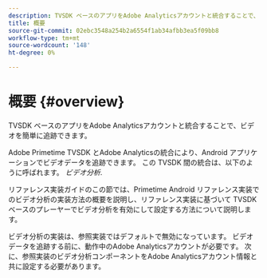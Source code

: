 ```yaml
---
description: TVSDK ベースのアプリをAdobe Analyticsアカウントと統合することで、ビデオを簡単に追跡できます。
title: 概要
source-git-commit: 02ebc3548a254b2a6554f1ab34afbb3ea5f09bb8
workflow-type: tm+mt
source-wordcount: '148'
ht-degree: 0%

---
```


# 概要 {#overview}

TVSDK ベースのアプリをAdobe Analyticsアカウントと統合することで、ビデオを簡単に追跡できます。

Adobe Primetime TVSDK とAdobe Analyticsの統合により、Android アプリケーションでビデオデータを追跡できます。 この TVSDK 間の統合は、以下のように呼ばれます。 *ビデオ分析*.

リファレンス実装ガイドのこの節では、Primetime Android リファレンス実装でのビデオ分析の実装方法の概要を説明し、リファレンス実装に基づいて TVSDK ベースのプレーヤーでビデオ分析を有効にして設定する方法について説明します。

ビデオ分析の実装は、参照実装ではデフォルトで無効になっています。 ビデオデータを追跡する前に、動作中のAdobe Analyticsアカウントが必要です。 次に、参照実装のビデオ分析コンポーネントをAdobe Analyticsアカウント情報と共に設定する必要があります。
